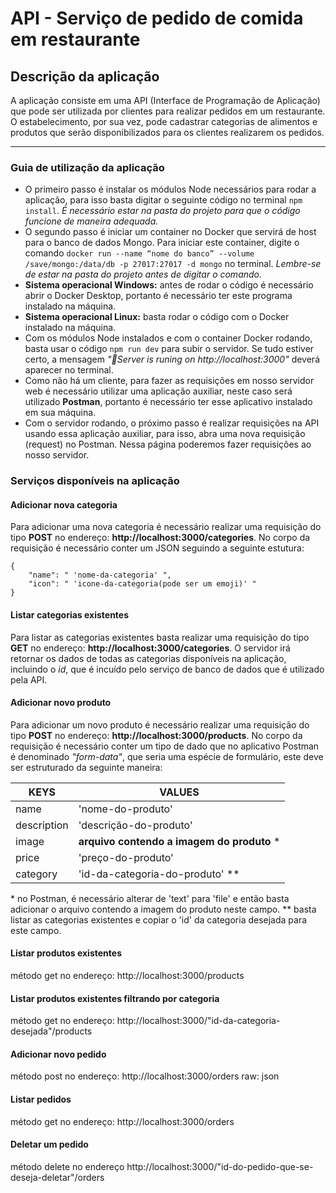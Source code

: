 # API - Serviço de pedido de comida em restaurante
## Descrição da aplicação

A aplicação consiste em uma API (Interface de Programação de Aplicação) que pode ser utilizada por clientes para realizar pedidos em um restaurante. O estabelecimento, por sua vez, pode cadastrar categorias de alimentos e produtos que serão disponibilizados para os clientes realizarem os pedidos.

---
### Guia de utilização da aplicação
- O primeiro passo é instalar os módulos Node necessários para rodar a aplicação, para isso basta digitar o seguinte código no terminal `npm install`. _É necessário estar na pasta do projeto para que o código funcione de maneira adequada._
- O segundo passo é iniciar um container no Docker que servirá de host para o banco de dados Mongo. Para iniciar este container, digite o comando `docker run --name “nome do banco” --volume /save/mongo:/data/db -p 27017:27017 -d mongo` no terminal. _Lembre-se de estar na pasta do projeto antes de digitar o comando._
-  **Sistema operacional Windows:** antes de rodar o código é necessário abrir o Docker Desktop, portanto é necessário ter este programa instalado na máquina.
-  **Sistema operacional Linux:** basta rodar o código com o Docker instalado na máquina.
- Com os módulos Node instalados e com o container Docker rodando, basta usar o código `npm run dev` para subir o servidor. Se tudo estiver certo, a mensagem _"🚗Server is runing on http://localhost:3000"_ deverá aparecer no terminal.
- Como não há um cliente, para fazer as requisições em nosso servidor web é necessário utilizar uma aplicação auxiliar, neste caso será utilizado **Postman**, portanto é necessário ter esse aplicativo instalado em sua máquina.
- Com o servidor rodando, o próximo passo é realizar requisições na API usando essa aplicação auxiliar, para isso, abra uma nova requisição (request) no Postman. Nessa página poderemos fazer requisições ao nosso servidor.
### Serviços disponíveis na aplicação
#### Adicionar nova categoria
Para adicionar uma nova categoria é necessário realizar uma requisição do tipo **POST** no endereço: **http://localhost:3000/categories**. No corpo da requisição é necessário conter um JSON seguindo a seguinte estutura:
```
{
	"name": " 'nome-da-categoria' ",
	"icon": " 'icone-da-categoria(pode ser um emoji)' "
}
```
#### Listar categorias existentes
Para listar as categorias existentes basta realizar uma requisição do tipo **GET** no endereço: **http://localhost:3000/categories**. O servidor irá retornar os dados de todas as categorias disponíveis na aplicação, incluindo o _id_, que é incuído pelo serviço de banco de dados que é utilizado pela API. 
#### Adicionar novo produto
Para adicionar um novo produto é necessário realizar uma requisição do tipo **POST** no endereço: **http://localhost:3000/products**. No corpo da requisição é necessário conter um tipo de dado que no aplicativo Postman é denominado _"form-data"_, que seria uma espécie de formulário, este deve ser estruturado da seguinte maneira:

|KEYS|VALUES|
|-|-|
|name|'nome-do-produto' |
|description|'descrição-do-produto' |
|image|**arquivo contendo a imagem do produto** *|
|price|'preço-do-produto'|
|category|'id-da-categoria-do-produto' **|
\* no Postman, é necessário alterar de 'text' para 'file' e então basta adicionar o arquivo contendo a imagem do produto neste campo.
\** basta listar as categorias existentes e copiar o 'id' da categoria desejada para este campo.
#### Listar produtos existentes
método get no endereço: http://localhost:3000/products
#### Listar produtos existentes filtrando por categoria
método get no endereço: http://localhost:3000/"id-da-categoria-desejada"/products
#### Adicionar novo pedido
método post no endereço: http://localhost:3000/orders
raw: json
#### Listar pedidos
método get no endereço: http://localhost:3000/orders
#### Deletar um pedido
método delete no endereço http://localhost:3000/"id-do-pedido-que-se-deseja-deletar"/orders